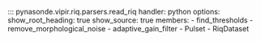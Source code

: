 ::: pynasonde.vipir.riq.parsers.read_riq
    handler: python
    options:
        show_root_heading: true
        show_source: true
        members:
            - find_thresholds
            - remove_morphological_noise
            - adaptive_gain_filter
            - Pulset
            - RiqDataset
